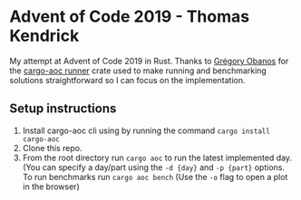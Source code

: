 # Advent of Code 2019 - Thomas Kendrick

My attempt at Advent of Code 2019 in Rust. Thanks to [Grégory Obanos](https://github.com/gobanos) for the [cargo-aoc runner](https://github.com/gobanos/cargo-aoc) crate used to make running and benchmarking solutions straightforward so I can focus on the implementation.

## Setup instructions

1) Install cargo-aoc cli using by running the command `cargo install cargo-aoc`
2) Clone this repo.
3) From the root directory run `cargo aoc` to run the latest implemented day. (You can specify a day/part using the `-d {day}` and `-p {part}` options. To run benchmarks run `cargo aoc bench` (Use the `-o` flag to open a plot in the browser)

